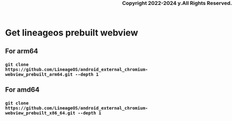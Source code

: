 # Get lineageos prebuilt webview

## For arm64
### `git clone https://github.com/LineageOS/android_external_chromium-webview_prebuilt_arm64.git --depth 1`

## For amd64
### `git clone https://github.com/LineageOS/android_external_chromium-webview_prebuilt_x86_64.git --depth 1`

### <span style="position:absolute;top:0;right:0;text-align:right">Copyright 2022-2024 y.All Rights Reserved.</span>